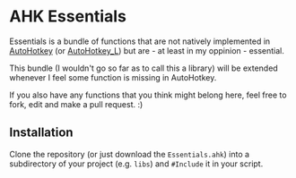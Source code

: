 AHK Essentials
==============

Essentials is a bundle of functions that are not natively implemented in
[AutoHotkey](http://autohotkey.com/) (or [AutoHotkey_L](http://l.autohotkey.com/))
but are - at least in my oppinion - essential.

This bundle (I wouldn't go so far as to call this a library) will be extended
whenever I feel some function is missing in AutoHotkey.

If you also have any functions that you think might belong here, feel free to
fork, edit and make a pull request. :)



Installation
------------

Clone the repository (or just download the `Essentials.ahk`) into a subdirectory
of your project (e.g. `libs`) and `#Include` it in your script.
